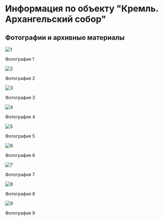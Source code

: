 # Информация по объекту "Кремль. Архангельский собор"

## Фотографии и архивные материалы

![1](/BuidingsInfo/882609c6-cac8-40f6-9b3b-14c886896ef8/1_Compressed.jpg)

Фотография 1

![2](/BuidingsInfo/882609c6-cac8-40f6-9b3b-14c886896ef8/30а147020архсплан2_Compressed.jpg)

Фотография 2

![3](/BuidingsInfo/882609c6-cac8-40f6-9b3b-14c886896ef8/30архсзапфас1_Compressed.jpg)

Фотография 3

![4](/BuidingsInfo/882609c6-cac8-40f6-9b3b-14c886896ef8/30в147020архспланы1_Compressed.jpg)

Фотография 4

![5](/BuidingsInfo/882609c6-cac8-40f6-9b3b-14c886896ef8/31архсюжнфас_Compressed.jpg)

Фотография 5

![6](/BuidingsInfo/882609c6-cac8-40f6-9b3b-14c886896ef8/32архсобсеавфаса_Compressed.jpg)

Фотография 6

![7](/BuidingsInfo/882609c6-cac8-40f6-9b3b-14c886896ef8/32.1_Compressed.jpg)

Фотография 7

![8](/BuidingsInfo/882609c6-cac8-40f6-9b3b-14c886896ef8/33архансразрезпродАА_Compressed.jpg)

Фотография 8

![9](/BuidingsInfo/882609c6-cac8-40f6-9b3b-14c886896ef8/33а147025архспоперраз_Compressed.jpg)

Фотография 9

